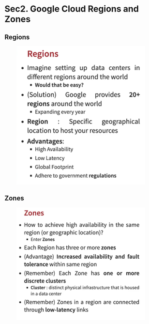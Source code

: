 # Sec2. Google Cloud Regions and Zones

## Regions

<figure><img src="../../.gitbook/assets/image (1).png" alt=""><figcaption></figcaption></figure>

## Zones

<figure><img src="../../.gitbook/assets/image (2).png" alt=""><figcaption></figcaption></figure>





